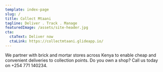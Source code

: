 ```yaml
---
template: index-page
slug: /
title: Collect Mtaani
tagline: Deliver . Track . Manage
featuredImage: /assets/site-header.jpg
cta:
  ctaText: Deliver now
  ctaLink: https://collectmtaani.glideapp.io/
---
```

We partner with brick and mortar stores across Kenya to enable cheap and convenient deliveries to collection points. Do you own a shop? Call us today on +254 771 140234.